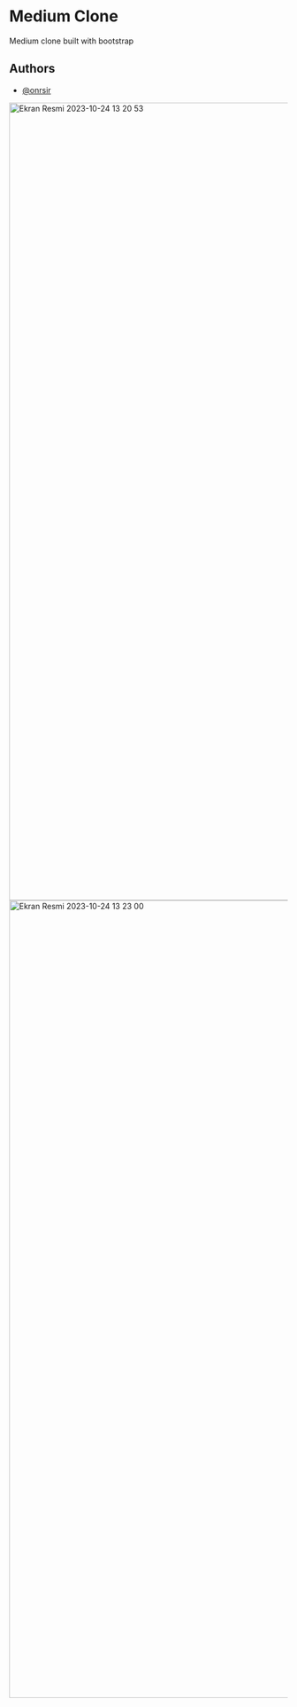 
# Medium Clone

Medium clone built with bootstrap

## Authors

- [@onrsir](https://www.github.com/onrsir)


<img width="1440" alt="Ekran Resmi 2023-10-24 13 20 53" src="https://github.com/onrsir/MediumClone/assets/115572997/98c26066-02b5-46ae-8e3c-71d798db277e">
<img width="1440" alt="Ekran Resmi 2023-10-24 13 23 00" src="https://github.com/onrsir/MediumClone/assets/115572997/b82cc4fa-ddf6-49d9-b729-1d815a2f32d6">
